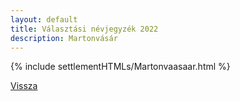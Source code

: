 ```yaml
---
layout: default
title: Választási névjegyzék 2022
description: Martonvásár
---
```


{% include settlementHTMLs/Martonvaasaar.html %}

[Vissza](./)